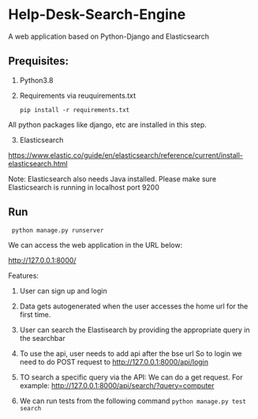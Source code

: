 # Help-Desk-Search-Engine

A web application based on Python-Django and Elasticsearch

## Prequisites:

1. Python3.8
2. Requirements via reuquirements.txt
   
   `
    pip install -r requirements.txt   
`
   
All python packages like django, etc are installed in this step.
   
3. Elasticsearch 

https://www.elastic.co/guide/en/elasticsearch/reference/current/install-elasticsearch.html
   
Note: Elasticsearch also needs Java installed.
Please make sure Elasticsearch is running in localhost port 9200

## Run
` python manage.py runserver`

We can access the web application in the URL below:

http://127.0.0.1:8000/

Features:
1. User can sign up and login
2. Data gets autogenerated when the user accesses the home url
for the first time.
   
3. User can search the Elastisearch by providing the appropriate query in the searchbar

4. To use the api, user needs to add api after the bse url
So to login we need to do POST request to 
   http://127.0.0.1:8000/api/login
   
5. TO search a specific query via the API:
We can do a get request. For example:
   http://127.0.0.1:8000/api/search/?query=computer
   
6. We can run tests from the following command
`
python manage.py test search   
`
